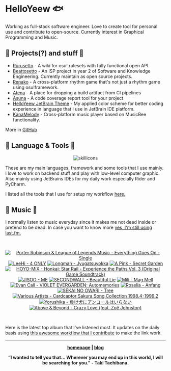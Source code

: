 # HelloYeew 🐟

Working as full-stack software engineer. Love to create tool for personal use and contribute to open-source. Currently interest in Graphical Programming and Music.

<!-- <p align=center>
    <img src=https://helloyeew.dev/home.webp style="border-radius: 8px" alt="HelloYeew" />
</p> -->


## 📄 Projects(?) and stuff 📄

- [Rūrusetto](https://rulesets.info/) - A wiki for osu! rulesets with fully functional open API.
- [Beattosetto](https://beatsets.info/) - An ISP project in year 2 of Software and Knowledge Engineering. Currently maintain as open source projects.
- [Renako](https://github.com/HelloYeew/renako) - A cross-platform rhythm game that's not just a rhythm game using osu!framework.
- [Atena](https://github.com/HelloYeew/atena) - A place for dropping a build artifact from CI pipelines
- [Asuna](https://github.com/HelloYeew/asuna) - A code coverage report tool for your project
- [HelloYeew JetBrain Theme](https://plugins.jetbrains.com/plugin/22883-helloyeew-theme) - My applied color scheme for better coding experience in language that I use in JetBrain IDE platform.
- [KanaMelody](https://github.com/HelloYeew/kana-melody) - Cross-platform music player based on MusicBee functionality.

More in [GitHub](https://github.com/HelloYeew?tab=repositories)

## 📇 Language & Tools 📇

<p align=center>
<img src=https://skillicons.dev/icons?i=cs,dotnet,python,django,java,js,ts,html,css,tailwind,prisma,nestjs,express,astro,svelte,php,docker,rider,pycharm,webstorm,idea,vscode,figma alt="skillicons" />
</p>

These are my main languages, framework and some tools that I use mainly. I love to work on backend stuff and play with low-level computer graphic. Also mainly using JetBrains IDEs for my daily work especially Rider and PyCharm.

I listed all the tools that I use for setup my workflow <a href="https://github.com/HelloYeew/workflow-setup">here.</a>

## 🎵 Music 🎵

I normally listen to music everyday since it makes me not dead inside or pretend to be dead. In case you want to know more <a href="https://www.last.fm/user/HelloYeew">yes, I'm still using last.fm.
  
<br>

<!-- lastfm -->
<p align="center"><a href="https://www.last.fm/music/Porter+Robinson+&+League+of+Legends+Music/Everything+Goes+On+-+Single"><img src="https://lastfm.freetls.fastly.net/i/u/64s/1ef499846debcb06403cffeaec9a592e.jpg" title="Porter Robinson & League of Legends Music - Everything Goes On - Single"></a> <a href="https://www.last.fm/music/LeeHi/4+ONLY"><img src="https://lastfm.freetls.fastly.net/i/u/64s/655875346b507ca00c33e2a72ca788e7.png" title="LeeHi - 4 ONLY"></a> <a href="https://www.last.fm/music/Longman/Jyugatsuyokka"><img src="https://lastfm.freetls.fastly.net/i/u/64s/077103aafd837bdab029ebcb4a31c1ef.jpg" title="Longman - Jyugatsuyokka"></a> <a href="https://www.last.fm/music/A+Pink/Secret+Garden"><img src="https://lastfm.freetls.fastly.net/i/u/64s/39fbbdbe174351815c3624c06edc38c5.jpg" title="A Pink - Secret Garden"></a> <a href="https://www.last.fm/music/HOYO-MiX/Honkai:+Star+Rail+-+Experience+the+Paths+Vol.+3+(Original+Game+Soundtrack)"><img src="https://lastfm.freetls.fastly.net/i/u/64s/5b40b31861bd60f99b582f980ae14932.jpg" title="HOYO-MiX - Honkai: Star Rail - Experience the Paths Vol. 3 (Original Game Soundtrack)"></a> <a href="https://www.last.fm/music/JISOO/ME"><img src="https://lastfm.freetls.fastly.net/i/u/64s/64203b204e3b210f2cc15902ce687e6c.jpg" title="JISOO - ME"></a> <a href="https://www.last.fm/music/SECONDWALL/Beautiful+Lie"><img src="https://lastfm.freetls.fastly.net/i/u/64s/3f9abaee9805e3154990fb494163bbe7.jpg" title="SECONDWALL - Beautiful Lie"></a> <a href="https://www.last.fm/music/Mili/Mag+Mell"><img src="https://lastfm.freetls.fastly.net/i/u/64s/9453f16ea0df4065c0c36613720ac915.png" title="Mili - Mag Mell"></a> <a href="https://www.last.fm/music/Evan+Call/VIOLET+EVERGARDEN:+Automemories"><img src="https://lastfm.freetls.fastly.net/i/u/64s/70b99cf8332ede3541f115c5e6c3a873.png" title="Evan Call - VIOLET EVERGARDEN: Automemories"></a> <a href="https://www.last.fm/music/Roselia/Anfang"><img src="https://lastfm.freetls.fastly.net/i/u/64s/4c18c1e7dc686ab4489cd72640bf7893.jpg" title="Roselia - Anfang"></a> <a href="https://www.last.fm/music/SEKAI+NO+OWARI/Tree"><img src="https://lastfm.freetls.fastly.net/i/u/64s/7bc7e267068042c2c28db5bb5ab30414.png" title="SEKAI NO OWARI - Tree"></a> <a href="https://www.last.fm/music/Various+Artists/Cardcaptor+Sakura+Song+Collection+1998.4-1999.2"><img src="https://lastfm.freetls.fastly.net/i/u/64s/608c6ea15b30f282907be53a6dc5a98a.jpg" title="Various Artists - Cardcaptor Sakura Song Collection 1998.4-1999.2"></a> <a href="https://www.last.fm/music/Yorushika/%E8%B2%A0%E3%81%91%E7%8A%AC%E3%81%AB%E3%82%A2%E3%83%B3%E3%82%B3%E3%83%BC%E3%83%AB%E3%81%AF%E3%81%84%E3%82%89%E3%81%AA%E3%81%84"><img src="https://lastfm.freetls.fastly.net/i/u/64s/2789e10abca6ffe75fa261045ed4f138.jpg" title="Yorushika - 負け犬にアンコールはいらない"></a> <a href="https://www.last.fm/music/Above+&+Beyond/Crazy+Love+(feat.+Zo%C3%AB+Johnston)"><img src="https://lastfm.freetls.fastly.net/i/u/64s/3b479552c547c984cad59e39ddefef80.jpg" title="Above & Beyond - Crazy Love (feat. Zoë Johnston)"></a> </p>

<br>

Here is the latest top album that I've listened most. It updates on the daily basis using <a href="https://github.com/melipass/lastfm-to-markdown/">this awesome workflow that I contribute</a> to make the link work.

---

<p align="center"><b><a href="https://helloyeew.dev">homepage</a> | <b><a href="https://helloyeew.dev/blog">blog</a></p>

<p align="center">“I wanted to tell you that… Wherever you may end up in this world, I will be searching for you.” - Taki Tachibana.</p>

